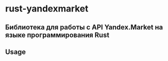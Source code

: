# rust-yandexmarket

## Библиотека для работы с API Yandex.Market на языке программирования Rust

## Usage
